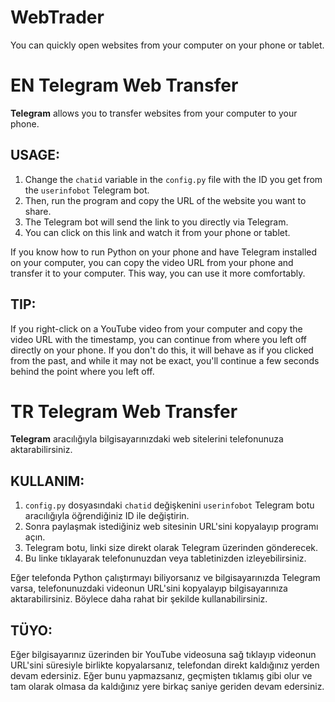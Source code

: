 # WebTrader
You can quickly open websites from your computer on your phone or tablet.

# EN  Telegram Web Transfer

**Telegram** allows you to transfer websites from your computer to your phone. 

## USAGE:
1. Change the `chatid` variable in the `config.py` file with the ID you get from the `userinfobot` Telegram bot. 
2. Then, run the program and copy the URL of the website you want to share. 
3. The Telegram bot will send the link to you directly via Telegram.
4. You can click on this link and watch it from your phone or tablet.

If you know how to run Python on your phone and have Telegram installed on your computer, you can copy the video URL from your phone and transfer it to your computer. This way, you can use it more comfortably.

## TIP:
If you right-click on a YouTube video from your computer and copy the video URL with the timestamp, you can continue from where you left off directly on your phone. If you don't do this, it will behave as if you clicked from the past, and while it may not be exact, you'll continue a few seconds behind the point where you left off.

# TR  Telegram Web Transfer

**Telegram** aracılığıyla bilgisayarınızdaki web sitelerini telefonunuza aktarabilirsiniz.

## KULLANIM:
1. `config.py` dosyasındaki `chatid` değişkenini `userinfobot` Telegram botu aracılığıyla öğrendiğiniz ID ile değiştirin.
2. Sonra paylaşmak istediğiniz web sitesinin URL'sini kopyalayıp programı açın.
3. Telegram botu, linki size direkt olarak Telegram üzerinden gönderecek.
4. Bu linke tıklayarak telefonunuzdan veya tabletinizden izleyebilirsiniz.

Eğer telefonda Python çalıştırmayı biliyorsanız ve bilgisayarınızda Telegram varsa, telefonunuzdaki videonun URL'sini kopyalayıp bilgisayarınıza aktarabilirsiniz. Böylece daha rahat bir şekilde kullanabilirsiniz.

## TÜYO:
Eğer bilgisayarınız üzerinden bir YouTube videosuna sağ tıklayıp videonun URL'sini süresiyle birlikte kopyalarsanız, telefondan direkt kaldığınız yerden devam edersiniz. Eğer bunu yapmazsanız, geçmişten tıklamış gibi olur ve tam olarak olmasa da kaldığınız yere birkaç saniye geriden devam edersiniz.
